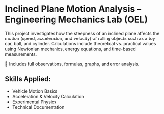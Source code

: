 # Inclined Plane Motion Analysis – Engineering Mechanics Lab (OEL)

This project investigates how the steepness of an inclined plane affects the motion (speed, acceleration, and velocity) of rolling objects such as a toy car, ball, and cylinder. Calculations include theoretical vs. practical values using Newtonian mechanics, energy equations, and time-based measurements.

📄 Includes full observations, formulas, graphs, and error analysis.

## Skills Applied:
- Vehicle Motion Basics  
- Acceleration & Velocity Calculation  
- Experimental Physics  
- Technical Documentation  
